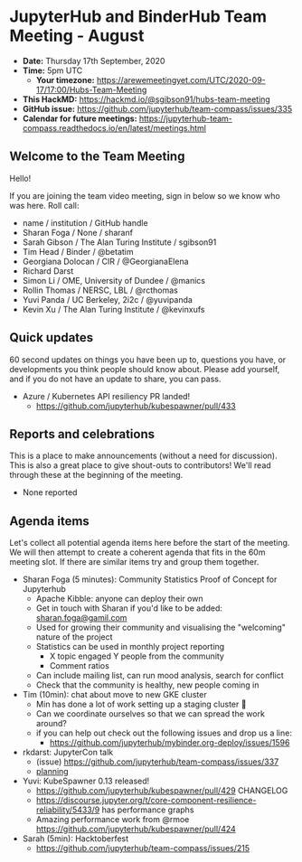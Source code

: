 # JupyterHub and BinderHub Team Meeting - August

- **Date:** Thursday 17th September, 2020
- **Time:** 5pm UTC
  - **Your timezone:** https://arewemeetingyet.com/UTC/2020-09-17/17:00/Hubs-Team-Meeting
- **This HackMD:** https://hackmd.io/@sgibson91/hubs-team-meeting
- **GitHub issue:** https://github.com/jupyterhub/team-compass/issues/335
- **Calendar for future meetings:** https://jupyterhub-team-compass.readthedocs.io/en/latest/meetings.html

## Welcome to the Team Meeting

Hello!

If you are joining the team video meeting, sign in below so we know who was here. Roll call:

- name / institution / GitHub handle
- Sharan Foga / None / sharanf
- Sarah Gibson / The Alan Turing Institute / sgibson91
- Tim Head / Binder / @betatim
- Georgiana Dolocan / CIR / @GeorgianaElena
- Richard Darst
- Simon Li / OME, University of Dundee / @manics
- Rollin Thomas / NERSC, LBL / @rcthomas
- Yuvi Panda / UC Berkeley, 2i2c / @yuvipanda
- Kevin Xu / The Alan Turing Institute / @kevinxufs

## Quick updates

60 second updates on things you have been up to, questions you have, or developments you think people should know about. Please add yourself, and if you do not have an update to share, you can pass.

- Azure / Kubernetes API resiliency PR landed!
  - <https://github.com/jupyterhub/kubespawner/pull/433>

## Reports and celebrations

This is a place to make announcements (without a need for discussion). This is also a great place to give shout-outs to contributors! We'll read through these at the beginning of the meeting.

- None reported

## Agenda items

Let's collect all potential agenda items here before the start of the meeting. We will then attempt to create a coherent agenda that fits in the 60m meeting slot. If there are similar items try and group them together.

- Sharan Foga (5 minutes): Community Statistics Proof of Concept for Jupyterhub
  - Apache Kibble: anyone can deploy their own
  - Get in touch with Sharan if you'd like to be added: sharan.foga@gamil.com
  - Used for growing their community and visualising the "welcoming" nature of the project
  - Statistics can be used in monthly project reporting
    - X topic engaged Y people from the community
    - Comment ratios
  - Can include mailing list, can run mood analysis, search for conflict
  - Check that the community is healthy, new people coming in
- Tim (10min): chat about move to new GKE cluster
  - Min has done a lot of work setting up a staging cluster 🎉
  - Can we coordinate ourselves so that we can spread the work around?
  - if you can help out check out the following issues and drop us a line:
    - <https://github.com/jupyterhub/mybinder.org-deploy/issues/1596>
- rkdarst: JupyterCon talk
  - (issue) <https://github.com/jupyterhub/team-compass/issues/337>
  - [planning](https://docs.google.com/document/d/11nZpTvzbReqz62zcxAIuEsbrZouNV01xFMjuWoq_mfM/edit)
- Yuvi: KubeSpawner 0.13 released!
  - <https://github.com/jupyterhub/kubespawner/pull/429> CHANGELOG
  - <https://discourse.jupyter.org/t/core-component-resilience-reliability/5433/9> has performance graphs
  - Amazing performance work from @rmoe <https://github.com/jupyterhub/kubespawner/pull/424>
- Sarah (5min): Hacktoberfest
  - <https://github.com/jupyterhub/team-compass/issues/215>
